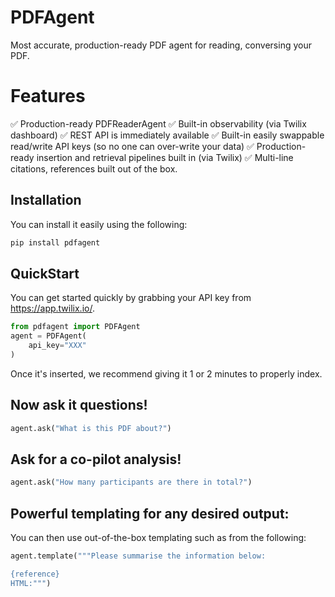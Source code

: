 # PDFAgent

Most accurate, production-ready PDF agent for reading, conversing your PDF.

# Features

✅ Production-ready PDFReaderAgent 
✅ Built-in observability (via Twilix dashboard) 
✅ REST API is immediately available 
✅ Built-in easily swappable read/write API keys (so no one can over-write your data) 
✅ Production-ready insertion and retrieval pipelines built in (via Twilix) 
✅ Multi-line citations, references built out of the box. 


## Installation

You can install it easily using the following: 

```bash
pip install pdfagent
```

## QuickStart

You can get started quickly by grabbing your API key from https://app.twilix.io/.

```python
from pdfagent import PDFAgent
agent = PDFAgent(
    api_key="XXX"
)
```

Once it's inserted, we recommend giving it 1 or 2 minutes to properly index.

## Now ask it questions!

```python
agent.ask("What is this PDF about?")
```

## Ask for a co-pilot analysis!

```python
agent.ask("How many participants are there in total?")
```

## Powerful templating for any desired output:

You can then use out-of-the-box templating such as from the following:

```python
agent.template("""Please summarise the information below:

{reference}
HTML:""")
```


